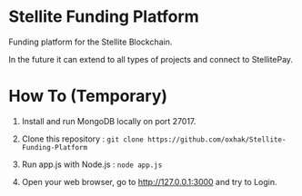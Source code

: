 # Stellite Funding Platform

Funding platform for the Stellite Blockchain.

In the future it can extend to all types of projects and connect to StellitePay.


# How To (Temporary)

1. Install and run MongoDB locally on port 27017.

2. Clone this repository :
`git clone https://github.com/oxhak/Stellite-Funding-Platform`

3. Run app.js with Node.js : `node app.js`

4. Open your web browser, go to http://127.0.0.1:3000 and try to Login.
